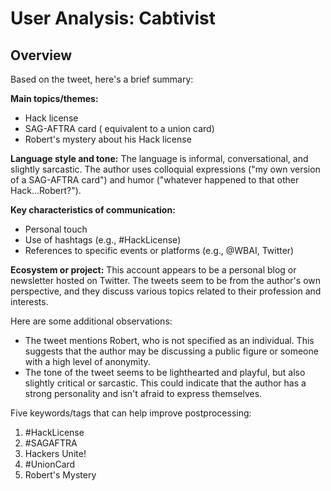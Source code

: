 # User Analysis: Cabtivist

## Overview

Based on the tweet, here's a brief summary:

**Main topics/themes:**

* Hack license
* SAG-AFTRA card ( equivalent to a union card)
* Robert's mystery about his Hack license

**Language style and tone:**
The language is informal, conversational, and slightly sarcastic. The author uses colloquial expressions ("my own version of a SAG-AFTRA card") and humor ("whatever happened to that other Hack...Robert?").

**Key characteristics of communication:**

* Personal touch
* Use of hashtags (e.g., #HackLicense)
* References to specific events or platforms (e.g., @WBAI, Twitter)

**Ecosystem or project:**
This account appears to be a personal blog or newsletter hosted on Twitter. The tweets seem to be from the author's own perspective, and they discuss various topics related to their profession and interests.

Here are some additional observations:

* The tweet mentions Robert, who is not specified as an individual. This suggests that the author may be discussing a public figure or someone with a high level of anonymity.
* The tone of the tweet seems to be lighthearted and playful, but also slightly critical or sarcastic. This could indicate that the author has a strong personality and isn't afraid to express themselves.

Five keywords/tags that can help improve postprocessing:

1. #HackLicense
2. #SAGAFTRA
3. Hackers Unite!
4. #UnionCard
5. Robert's Mystery